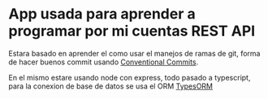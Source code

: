 
# App usada para aprender a programar por mi cuentas REST API

Estara basado en aprender el como usar el manejos de ramas de git, forma de hacer buenos commit usando [Conventional Commits](https://www.conventionalcommits.org/).

En el mismo estare usando node con express, todo pasado a typescript, para la conexion de base de datos se usa el ORM [TypesORM](https://typeorm.io/)
